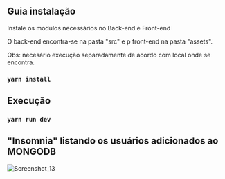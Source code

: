 
## Guia instalação

Instale os modulos necessários no Back-end e Front-end

O back-end encontra-se na pasta "src" e p front-end na pasta "assets".

Obs: necesário execução separadamente de acordo com local onde se encontra. 

### `yarn install`

## Execução

### `yarn run dev`

## "Insomnia" listando os usuários adicionados ao MONGODB

![Screenshot_13](https://github.com/viniciussouzati/formulario/assets/133665304/f90f71c7-d89f-4dbb-989c-914fa2e12781)

